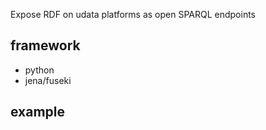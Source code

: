Expose RDF on udata platforms as open SPARQL endpoints

## framework

- python
- jena/fuseki

## example
